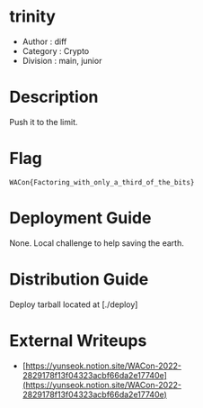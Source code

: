 # trinity

- Author : diff
- Category : Crypto
- Division : main, junior

# Description

Push it to the limit.

# Flag

`WACon{Factoring_with_only_a_third_of_the_bits}`

# Deployment Guide

None. Local challenge to help saving the earth.

# Distribution Guide

Deploy tarball located at [./deploy]

# External Writeups

- [https://yunseok.notion.site/WACon-2022-2829178f13f04323acbf66da2e17740e](https://yunseok.notion.site/WACon-2022-2829178f13f04323acbf66da2e17740e)
